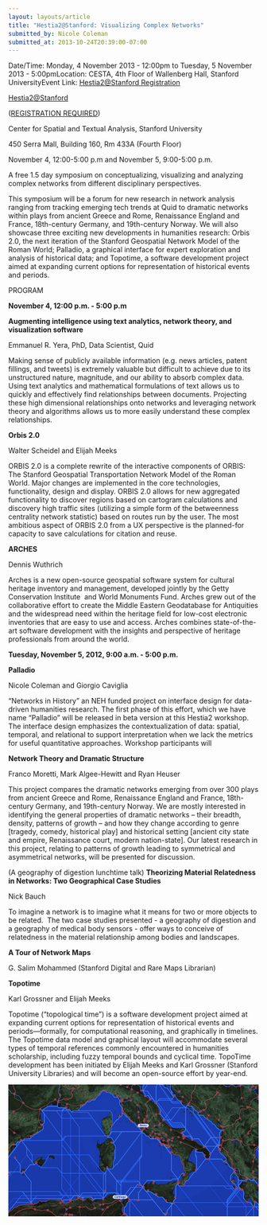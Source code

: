 ```yaml
---
layout: layouts/article
title: "Hestia2@Stanford: Visualizing Complex Networks"
submitted_by: Nicole Coleman
submitted_at: 2013-10-24T20:39:00-07:00
---
```



Date/Time: Monday, 4 November 2013 - 12:00pm to Tuesday, 5 November 2013 - 5:00pmLocation: CESTA, 4th Floor of Wallenberg Hall, Stanford UniversityEvent Link: [Hestia2@Stanford Registration](http://www.eventbrite.com/event/8878063527/eac2)

[Hestia2@Stanford](mailto:Hestia2@Stanford)


([REGISTRATION REQUIRED](http://www.eventbrite.com/event/8878063527/eac2))


Center for Spatial and Textual Analysis, Stanford University


450 Serra Mall, Building 160, Rm 433A (Fourth Floor)



November 4, 12:00-5:00 p.m and November 5, 9:00-5:00 p.m.



A free 1.5 day symposium on conceptualizing, visualizing and analyzing complex networks from different disciplinary perspectives.


This symposium will be a forum for new research in network analysis ranging from tracking emerging tech trends at Quid to dramatic networks within plays from ancient Greece and Rome, Renaissance England and France, 18th-century Germany, and 19th-century Norway. We will also showcase three exciting new developments in humanities research: Orbis 2.0, the next iteration of the Stanford Geospatial Network Model of the Roman World; Palladio, a graphical interface for expert exploration and analysis of historical data; and Topotime, a software development project aimed at expanding current options for representation of historical events and periods.





PROGRAM


**November 4, 12:00 p.m. - 5:00 p.m**


**Augmenting intelligence using text analytics, network theory, and visualization software**

Emmanuel R. Yera, PhD, Data Scientist, Quid



Making sense of publicly available information (e.g. news articles, patent fillings, and tweets) is extremely valuable but difficult to achieve due to its unstructured nature, magnitude, and our ability to absorb complex data. Using text analytics and mathematical formulations of text allows us to quickly and effectively find relationships between documents. Projecting these high dimensional relationships onto networks and leveraging network theory and algorithms allows us to more easily understand these complex relationships.


**Orbis 2.0**

Walter Scheidel and Elijah Meeks

ORBIS 2.0 is a complete rewrite of the interactive components of ORBIS: The Stanford Geospatial Transportation Network Model of the Roman World. Major changes are implemented in the core technologies, functionality, design and display. ORBIS 2.0 allows for new aggregated functionality to discover regions based on cartogram calculations and discovery high traffic sites (utilizing a simple form of the betweenness centrality network statistic) based on routes run by the user. The most ambitious aspect of ORBIS 2.0 from a UX perspective is the planned-for capacity to save calculations for citation and reuse.


**ARCHES**

Dennis Wuthrich

Arches is a new open-source geospatial software system for cultural heritage inventory and management, developed jointly by the Getty Conservation Institute  and World Monuments Fund. Arches grew out of the collaborative effort to create the Middle Eastern Geodatabase for Antiquities and the widespread need within the heritage field for low-cost electronic inventories that are easy to use and access. Arches combines state-of-the-art software development with the insights and perspective of heritage professionals from around the world.




**Tuesday, November 5, 2012, 9:00 a.m. - 5:00 p.m.**


**Palladio**

Nicole Coleman and Giorgio Caviglia

“Networks in History” an NEH funded project on interface design for data-driven humanities research. The first phase of this effort, which we have name “Palladio” will be released in beta version at this Hestia2 workshop. The interface design emphasizes the contextualization of data: spatial, temporal, and relational to support interpretation when we lack the metrics for useful quantitative approaches. Workshop participants will


**Network Theory and Dramatic Structure**

Franco Moretti, Mark Algee-Hewitt and Ryan Heuser

This project compares the dramatic networks emerging from over 300 plays from ancient Greece and Rome, Renaissance England and France, 18th-century Germany, and 19th-century Norway. We are mostly interested in identifying the general properties of dramatic networks – their breadth, density, patterns of growth – and how they change according to genre [tragedy, comedy, historical play] and historical setting [ancient city state and empire, Renaissance court, modern nation-state]. Our latest research in this project, relating to patterns of growth leading to symmetrical and asymmetrical networks, will be presented for discussion.



(A geography of digestion lunchtime talk)
**Theorizing Material Relatedness in Networks: Two Geographical Case Studies**

Nick Bauch

To imagine a network is to imagine what it means for two or more objects to be related.  The two case studies presented - a geography of digestion and a geography of medical body sensors - offer ways to conceive of relatedness in the material relationship among bodies and landscapes.


**A Tour of Network Maps**

G. Salim Mohammed (Stanford Digital and Rare Maps Librarian)


**Topotime**

Karl Grossner and Elijah Meeks

Topotime (“topological time”) is a software development project aimed at expanding current options for representation of historical events and periods—formally, for computational reasoning, and graphically in timelines. The Topotime data model and graphical layout will accommodate several types of temporal references commonly encountered in humanities scholarship, including fuzzy temporal bounds and cyclical time. TopoTime development has been initiated by Elijah Meeks and Karl Grossner (Stanford University Libraries) and will become an open-source effort by year-end.






![](/post-images/orbis2.png)



